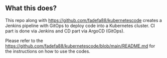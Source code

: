 ## What this does?
This repo along with https://github.com/fadefa88/kubernetescode creates a Jenkins pipeline with GitOps to deploy code into a Kubernetes cluster. CI part is done via Jenkins and CD part via ArgoCD (GitOps).


Please refer to the https://github.com/fadefa88/kubernetescode/blob/main/README.md for the instructions on how to use the codes.
